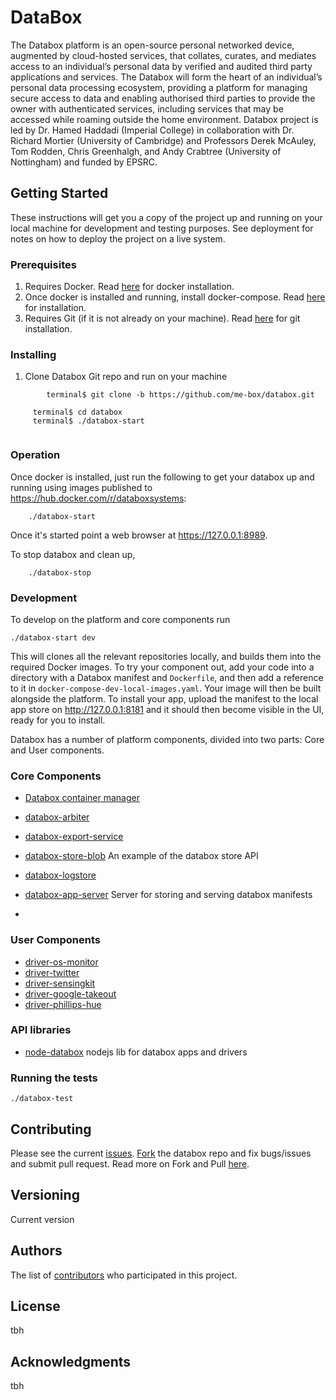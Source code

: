 # DataBox
The Databox platform is an open-source personal networked device, augmented by cloud-hosted services, that collates, curates, and mediates access to an individual’s personal data by verified and audited third party applications and services. The Databox will form the heart of an individual’s personal data processing ecosystem, providing a platform for managing secure access to data and enabling authorised third parties to provide the owner with authenticated services, including services that may be accessed while roaming outside the home environment. Databox project is led by Dr. Hamed Haddadi (Imperial College) in collaboration with Dr. Richard Mortier (University of Cambridge) and Professors Derek McAuley, Tom Rodden, Chris Greenhalgh, and Andy Crabtree (University of Nottingham) and funded by EPSRC. 

## Getting Started

These instructions will get you a copy of the project up and running on your local machine for development and testing purposes. See deployment for notes on how to deploy the project on a live system.

### Prerequisites

1) Requires Docker. Read [here](https://docs.docker.com/engine/installation/) for docker installation.
2) Once docker is installed and running, install  docker-compose. Read [here](https://docs.docker.com/compose/install/) for installation. 
3) Requires Git (if it is not already on your machine). Read [here](https://git-scm.com/book/en/v2/Getting-Started-Installing-Git) for git installation.


### Installing
1) Clone Databox Git repo and run on your machine
```
        terminal$ git clone -b https://github.com/me-box/databox.git
```

```
     terminal$ cd databox
     terminal$ ./databox-start
     
```
### Operation

Once docker is installed, just run the following to get your databox up and
running using images published to <https://hub.docker.com/r/databoxsystems>:
```
    ./databox-start
```    

Once it's started point a web browser at <https://127.0.0.1:8989>.

To stop databox and clean up,
```
    ./databox-stop
``` 
### Development

To develop on the platform and core components run

    ./databox-start dev

This will clones all the relevant repositories locally, and builds them into the
required Docker images. To try your component out, add your code into a
directory with a Databox manifest and `Dockerfile`, and then add a reference to
it in `docker-compose-dev-local-images.yaml`. Your image will then be built
alongside the platform. To install your app, upload the manifest to the local
app store on <http://127.0.0.1:8181> and it should then become visible in the
UI, ready for you to install.

Databox has a number of platform components, divided into two parts:  Core and User components.

### Core Components

* [Databox container manager](https://github.com/me-box/core-container-manager)

* [databox-arbiter](https://github.com/me-box/databox-arbiter)

* [databox-export-service](https://github.com/me-box/databox-export-service)

* [databox-store-blob](https://github.com/me-box/databox-store-blob) An example of the databox store API

* [databox-logstore](https://github.com/me-box/databox-logstore)

* [databox-app-server](https://github.com/me-box/databox-app-server) Server for storing and serving databox manifests 
* 

### User Components
* [driver-os-monitor]()
* [driver-twitter]()
* [driver-sensingkit]()
* [driver-google-takeout]()
* [driver-phillips-hue]()


### API libraries
* [node-databox]( https://github.com/me-box/node-databox) nodejs lib for databox apps and drivers




### Running the tests
```
./databox-test

```

## Contributing

Please see the current [issues](https://github.com/me-box/databox/issues). [Fork](https://github.com/me-box/databox#fork-destination-box) the databox repo and fix bugs/issues and submit pull request. Read more on Fork and Pull [here](https://help.github.com/articles/fork-a-repo/).

## Versioning

Current version

## Authors

The list of [contributors](https://github.com/me-box/databox/contributors) who participated in this project.

## License
tbh

## Acknowledgments
tbh



